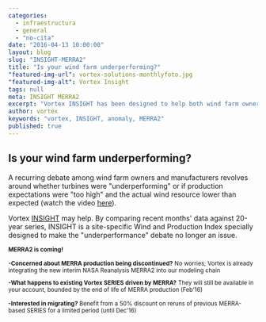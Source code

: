 ```yaml
---
categories: 
  - infraestructura
  - general
  - "no-cita"
date: "2016-04-13 10:00:00"
layout: blog
slug: "INSIGHT-MERRA2"
title: "Is your wind farm underperforming?"
"featured-img-url": vortex-solutions-monthlyfoto.jpg
"featured-img-alt": Vortex Insight
tags: null
meta: INSIGHT MERRA2
excerpt: "Vortex INSIGHT has been designed to help both wind farm owners and manufacturers in the recurring debate about turbine underperformance."
author: vortex
keywords: "vortex, INSIGHT, anomaly, MERRA2"
published: true
---
```


##  Is your wind farm underperforming?

A recurring debate among wind farm owners and manufacturers revolves around whether turbines were "underperforming" or if production expectations were "too high" and the actual wind resource lower than expected (watch the video <a href="/assets/docs/insight.htm">here</a>).

Vortex <a href="/solutions/monthly.html">INSIGHT</a> may help. By comparing recent months' data against 20-year series, INSIGHT is a site-specific Wind and Production Index specially designed to make the "underperformance" debate no longer an issue.

<small><b> MERRA2 is coming!</b>

<b>-Concerned about MERRA production being discontinued?</b> No worries, Vortex is already integrating the new interim NASA Reanalysis MERRA2 into our modeling chain

<b>-What happens to existing Vortex SERIES driven by MERRA?</b>  They will still be available in your account, bounded by the end of life of MERRA production (Feb'16)
 
<b>-Interested in migrating?</b> Benefit from a 50% discount on reruns of previous MERRA-based SERIES for a limited period (until Dec'16)
</small>
